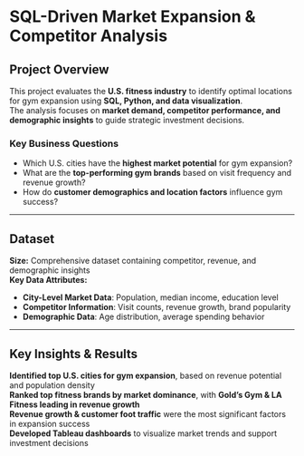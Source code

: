 # SQL-Driven Market Expansion & Competitor Analysis

## Project Overview
This project evaluates the **U.S. fitness industry** to identify optimal locations for gym expansion using **SQL, Python, and data visualization**.  
The analysis focuses on **market demand, competitor performance, and demographic insights** to guide strategic investment decisions.

### **Key Business Questions**
- Which U.S. cities have the **highest market potential** for gym expansion?
- What are the **top-performing gym brands** based on visit frequency and revenue growth?
- How do **customer demographics and location factors** influence gym success?

---

## Dataset 
**Size:** Comprehensive dataset containing competitor, revenue, and demographic insights  
**Key Data Attributes:**
- **City-Level Market Data**: Population, median income, education level  
- **Competitor Information**: Visit counts, revenue growth, brand popularity  
- **Demographic Data**: Age distribution, average spending behavior  

---

## Key Insights & Results
**Identified top U.S. cities for gym expansion**, based on revenue potential and population density  
**Ranked top fitness brands by market dominance**, with **Gold’s Gym & LA Fitness leading in revenue growth**  
**Revenue growth & customer foot traffic** were the most significant factors in expansion success  
**Developed Tableau dashboards** to visualize market trends and support investment decisions  
